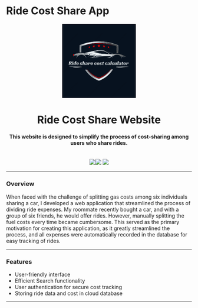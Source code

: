 # Ride Cost Share App 
<p align="center">
 <img height=200px src="./Images/Logo.PNG" alt="Website Logo"> </a>
</p>

<h1 align="center">Ride Cost Share Website</h1>
<div align="center">
     <h4 align="center">This website is designed to simplify the process of cost-sharing among users who share rides.</h4>
     <br/>
     <img src="https://img.shields.io/badge/React-20232A?style=for-the-badge&logo=react&logoColor=61DAFB"/><img  
       src="https://img.shields.io/badge/Node%20js-339933?style=for-the-badge&logo=nodedotjs&logoColor=white"/> <img 
       src="https://img.shields.io/badge/Amazon_AWS-FF9900?style=for-the-badge&logo=amazonaws&logoColor=white"/> 
</div>

-----------------------------------------
### Overview
When faced with the challenge of splitting gas costs among six individuals sharing a car, I developed a web application that streamlined the process of dividing ride expenses. My roommate recently bought a car, and with a group of six friends, he would offer rides. However, manually splitting the fuel costs every time became cumbersome. This served as the primary motivation for creating this application, as it greatly streamlined the process, and all expenses were automatically recorded in the database for easy tracking of rides.

-----------------------------------------

### Features

* User-friendly interface
* Efficient Search functionality  
* User authentication for secure cost tracking
* Storing ride data and cost in cloud database

-----------------------------------------

